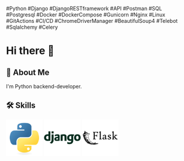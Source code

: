 #Python #Django #DjangoRESTframework #API #Postman #SQL #Postgresql #Docker #DockerCompose 
#Gunicorn #Nginx #Linux #GitActions #CI/CD #ChromeDriverManager #BeautifulSoup4 #Telebot #Sqlalchemy
#Celery

# Hi there 👋

## 🚀 About Me
I'm Python backend-developer.

## 🛠 Skills
<img src="https://github.com/devicons/devicon/blob/master/icons/python/python-original.svg" alt="Python icon" width="100" height="100">
<img src="https://github.com/devicons/devicon/blob/master/icons/django/django-plain-wordmark.svg" alt="Python icon" width="100" height="100">
<img src="https://github.com/devicons/devicon/blob/master/icons/flask/flask-original-wordmark.svg" alt="Flask icon" width="100" height="100">
